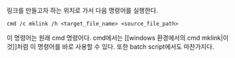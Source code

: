 링크를 만들고자 하는 위치로 가서 다음 명령어를 실행한다.
```
cmd /c mklink /h <target_file_name> <source_file_path>
```
이 명령어는 원래 cmd 명령어다. cmd에서는 [[windows 환경에서의 cmd mklink|이것]]처럼 이 명령어를 바로 사용할 수 있다. 또한 batch script에서도 마찬가지다.
